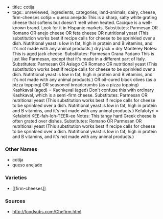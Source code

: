 - title:: cotija
- tags:: unreviewed, ingredients, categories, land-animals, dairy, cheese, firm-cheeses
cotija = queso anejado This is a sharp, salty white grating cheese that softens but doesn't melt when heated. Cacique is a well-known brand. Look for it in Hispanic markets. Substitutes: Parmesan OR Romano OR anejo cheese OR feta cheese OR nutritional yeast (This substitution works best if recipe calls for cheese to be sprinkled over a dish. Nutritional yeast is low in fat, high in protein and B vitamins, and it's not made with any animal products.) dry jack = dry Monterey Notes: This is aged jack cheese. Substitutes: Parmesan Grana Padano This is just like Parmesan, except that it's made in a different part of Italy. Substitutes: Parmesan OR Asiago OR Romano OR nutritional yeast (This substitution works best if recipe calls for cheese to be sprinkled over a dish. Nutritional yeast is low in fat, high in protein and B vitamins, and it's not made with any animal products.) OR oil-cured black olives (as a pizza topping) OR seasoned breadcrumbs (as a pizza topping) Kashkaval (aged) = Kachkeval (aged) Don't confuse this with ordinary Kashkaval, which is a semi-firm cheese. Substitutes: Parmesan OR nutritional yeast (This substitution works best if recipe calls for cheese to be sprinkled over a dish. Nutritional yeast is low in fat, high in protein and B vitamins, and it's not made with any animal products.) Kefalotyri = Kefalotiri KEE-fah-loh-TEER-ee Notes: This tangy hard Greek cheese is often grated over dishes. Substitutes: Romano OR Parmesan OR nutritional yeast (This substitution works best if recipe calls for cheese to be sprinkled over a dish. Nutritional yeast is low in fat, high in protein and B vitamins, and it's not made with any animal products.)

### Other Names

* cotija
* queso anejado

### Varieties

* [[firm-cheeses]]

### Sources
* http://foodsubs.com/Chefirm.html
